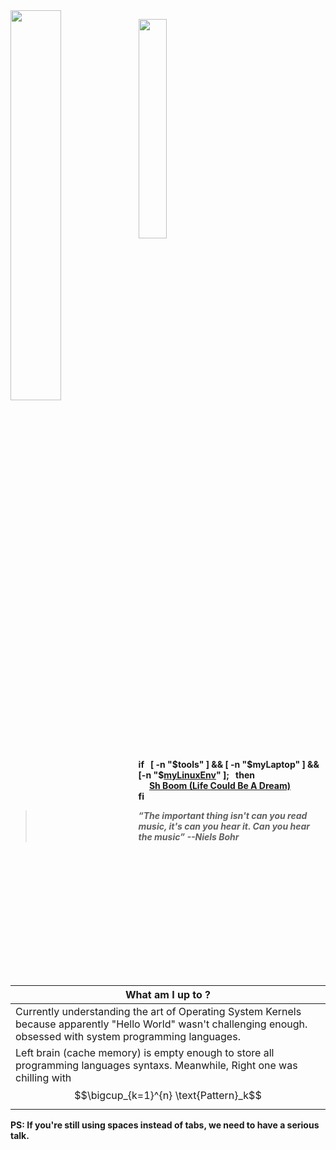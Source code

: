 <!-- <kbd><img src="assets/india.png"></kbd> -->
<div hignt="40%" width="40%" object-fit="contain">
  <img hignt="40%" width="40%" object-fit="contain" align="left" src="https://github.com/user-attachments/assets/db487305-1916-4473-a56a-1a35dd9beef8"/>
</div>


<a href="#"><img style="width:30%" src="https://skillicons.dev/icons?i=bash,arch,vim"></a>

**if &nbsp; [ -n "$tools" ]  && [ -n "$myLaptop" ] && [-n "$[myLinuxEnv](https://github.com/ashudevcodes/dotfiles)" ]; &nbsp; then <br>
      &ensp;&ensp; [Sh Boom (Life Could Be A Dream)](https://www.youtube.com/watch?v=iIfeceS0i4c) <br>
fi**
      
>  ***“The important thing isn't can you read music, it's can you hear it. Can you hear the music” --Niels Bohr***

|  What am I up to ? |
| ------------- |
| Currently understanding the art of Operating System Kernels because apparently "Hello World" wasn't challenging enough. obsessed with system programming languages.
Left brain (cache memory) is empty enough to store all programming languages syntaxs. Meanwhile, Right one was chilling with $$\bigcup_{k=1}^{n} \text{Pattern}_k$$ |


        

<p><strong>PS: If you're still using spaces instead of tabs, we need to have a serious talk.</strong></p>
